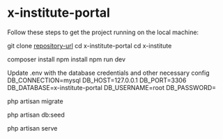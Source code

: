 # x-institute-portal

Follow these steps to get the project running on the local machine:

git clone [repository-url](https://github.com/isharanilangani/x-institute-portal)
cd x-institute-portal
cd x-institute

composer install
npm install
npm run dev

Update .env with the database credentials and other necessary config
DB_CONNECTION=mysql
DB_HOST=127.0.0.1
DB_PORT=3306
DB_DATABASE=x-institute-portal
DB_USERNAME=root
DB_PASSWORD=

php artisan migrate

php artisan db:seed

php artisan serve


